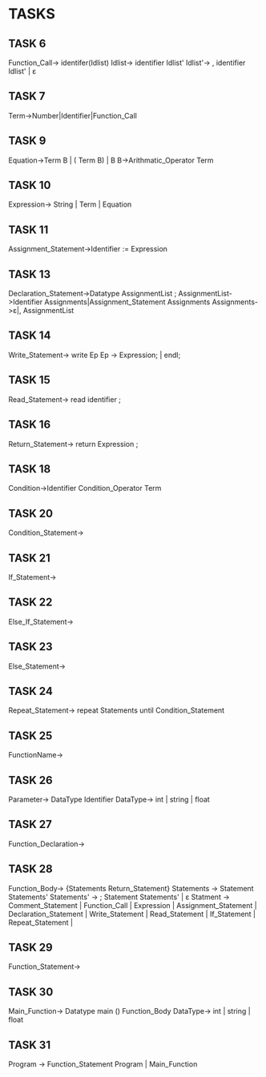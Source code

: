 # TASKS

## TASK 6
Function_Call-> identifer(Idlist)
Idlist-> identifier Idlist'
Idlist'-> , identifier Idlist' | ε
## TASK 7
Term->Number|Identifier|Function_Call
## TASK 9
Equation->Term B | ( Term B) | B
B->Arithmatic_Operator Term
## TASK 10
Expression-> String | Term | Equation
## TASK 11
Assignment_Statement->Identifier := Expression
## TASK 13
Declaration_Statement->Datatype  AssignmentList ;
AssignmentList->Identifier Assignments|Assignment_Statement Assignments
Assignments->ε|, AssignmentList
## TASK 14
Write_Statement-> write Ep
Ep -> Expression; | endl;
## TASK 15
Read_Statement-> read identifier ;
## TASK 16
Return_Statement-> return Expression ;
## TASK 18
Condition->Identifier Condition_Operator Term
## TASK 20
Condition_Statement->
## TASK 21
If_Statement->
## TASK 22
Else_If_Statement->
## TASK 23
Else_Statement->
## TASK 24
Repeat_Statement-> repeat Statements until Condition_Statement
## TASK 25
FunctionName->
## TASK 26
Parameter-> DataType Identifier
DataType-> int | string | float
## TASK 27
Function_Declaration->
## TASK 28
Function_Body-> {Statements Return_Statement}
Statements -> Statement Statements'
Statements' -> ; Statement Statements' | ε
Statment -> Comment_Statement | 
	    Function_Call     |
	    Expression	      |
	    Assignment_Statement |
	    Declaration_Statement |
	    Write_Statement	|
	    Read_Statement |
	    If_Statement |
	    Repeat_Statement |
## TASK 29
Function_Statement->
## TASK 30
Main_Function-> Datatype main () Function_Body
DataType-> int | string | float
## TASK 31
Program -> Function_Statement Program | Main_Function
